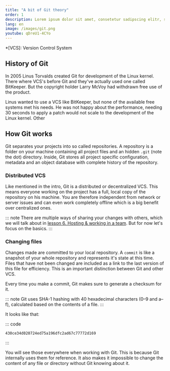 ```yaml
---
title: "A bit of Git theory"
order: 1
description: Lorem ipsum dolor sit amet, consetetur sadipscing elitr, sed diam nonumy eirmod tempor invidunt ut labore et dolore magna aliquyam erat, sed diam voluptua.
lang: en
image: /images/git.png
youtube: qDreU1-4CYo
---
```


*[VCS]: Version Control System

## History of Git
In 2005 Linus Torvalds created Git for development of the Linux kernel. There where VCS's before Git and they've actually used one called BitKeeper. But the copyright holder Larry McVoy had withdrawn free use of the product.

Linus wanted to use a VCS like BitKeeper, but none of the available free systems met his needs. He was not happy about the performance, needing 30 seconds to apply a patch would not scale to the development of the Linux kernel. Other 

## How Git works
Git separates your projects into so called repositories. A repository is a folder on your machine containing all project files and an hidden `.git` (note the dot) directory. Inside, Git stores all project specific configuration, metadata and an object database with complete history of the repository.

### Distributed VCS
Like mentioned in the intro, Git is a distributed or decentralized VCS. This means everyone working on the project has a full, local copy of the repository on his machine. You are therefore independent from network or server issues and can even work completely offline which is a big benefit over centralized ones.

::: note
There are multiple ways of sharing your changes with others, which we will talk about in [lesson 6. Hosting & working in a team](http://localhost:8080/tutorials/git-version-control/hosting/). But for now let's focus on the basics.
:::

### Changing files
<!-- Git has three states for your files to be in:

- A file that has the `modified` state has changed or is new
- A file that has the `staged` state is marked to be included inside your next commit
- A file that has the `committed` state is known to Git with it's current content
 -->


Changes made are committed to your local repository. A `commit` is like a snapshot of your whole repository and represents it's state at this time. Files that have not been changed are included as a link to the last version of this file for efficiency. This is an important distinction between Git and other VCS.

Every time you make a commit, Git makes sure to generate a checksum for it.

::: note
Git uses SHA-1 hashing with 40 hexadecimal characters (0–9 and a–f), calculated based on the contents of a file.
:::

It looks like that:

::: code
```
430ce34d020724ed75a196dfc2ad67c77772d169
```
:::

You will see those everywhere when working with Git. This is because Git internally uses them for reference. It also makes it impossible to change the content of any file or directory without Git knowing about it.